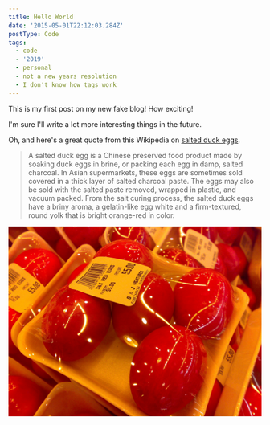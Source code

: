 ```yaml
---
title: Hello World
date: '2015-05-01T22:12:03.284Z'
postType: Code
tags:
  - code
  - '2019'
  - personal
  - not a new years resolution
  - I don't know how tags work
---
```


This is my first post on my new fake blog! How exciting!

I'm sure I'll write a lot more interesting things in the future.
<!-- END -->

Oh, and here's a great quote from this Wikipedia on
[salted duck eggs](http://en.wikipedia.org/wiki/Salted_duck_egg).

> A salted duck egg is a Chinese preserved food product made by soaking duck
> eggs in brine, or packing each egg in damp, salted charcoal. In Asian
> supermarkets, these eggs are sometimes sold covered in a thick layer of salted
> charcoal paste. The eggs may also be sold with the salted paste removed,
> wrapped in plastic, and vacuum packed. From the salt curing process, the
> salted duck eggs have a briny aroma, a gelatin-like egg white and a
> firm-textured, round yolk that is bright orange-red in color.

![Chinese Salty Egg](./salty_egg.jpg)
